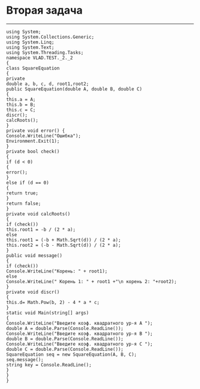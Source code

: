 # Вторая задача 
---
    using System;
    using System.Collections.Generic;
    using System.Linq;
    using System.Text;
    using System.Threading.Tasks;
    namespace VLAD.TEST._2._2
    {
    class SquareEquation
    {
    private
    double a, b, c, d, root1,root2;
    public SquareEquation(double A, double B, double C)
    {
    this.a = A;
    this.b = B;
    this.c = C;
    discr();
    calcRoots();
    }
    private void error() {
    Console.WriteLine("Ошибка");
    Environment.Exit(1);
    }
    private bool check()
    {
    if (d < 0)
    {
    error();
    }
    else if (d == 0)
    {
    return true;
    }
    return false;
    }
    private void calcRoots()
    {
    if (check())
    this.root1 = -b / (2 * a);
    else
    this.root1 = (-b + Math.Sqrt(d)) / (2 * a);
    this.root2 = (-b - Math.Sqrt(d)) / (2 * a);
    }
    public void message()
    {
    if (check())
    Console.WriteLine("Корень: " + root1);
    else
    Console.WriteLine(" Корень 1: " + root1 +"\n корень 2: "+root2);
    }
    private void discr()
    {
    this.d= Math.Pow(b, 2) - 4 * a * c;
    }
    static void Main(string[] args)
    {
    Console.WriteLine("Введите коэф. квадратного ур-я A ");
    double A = double.Parse(Console.ReadLine());
    Console.WriteLine("Введите коэф. квадратного ур-я B ");
    double B = double.Parse(Console.ReadLine());
    Console.WriteLine("Введите коэф. квадратного ур-я C ");
    double C = double.Parse(Console.ReadLine());
    SquareEquation seq = new SquareEquation(A, B, C);
    seq.message();
    string key = Console.ReadLine();
    }
    }
    }

